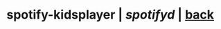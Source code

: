 # spotify-kidsplayer | *spotifyd* | [back](https://github.com/seekwhencer/spotify-kidsplayer/blob/master/README.md)